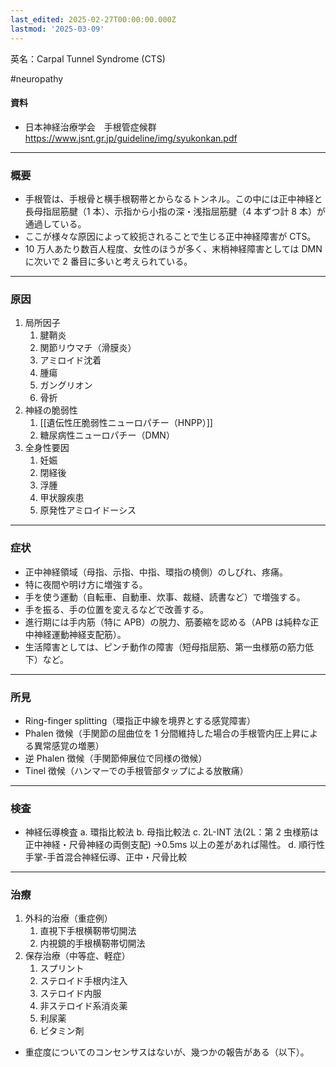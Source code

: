 ```yaml
---
last_edited: 2025-02-27T00:00:00.000Z
lastmod: '2025-03-09'
---
```






英名：Carpal Tunnel Syndrome (CTS)

#neuropathy

#### 資料

- 日本神経治療学会　手根管症候群
  https://www.jsnt.gr.jp/guideline/img/syukonkan.pdf

---

### 概要

- 手根管は、手根骨と横手根靭帯とからなるトンネル。この中には正中神経と長母指屈筋腱（1 本）、示指から小指の深・浅指屈筋腱（4 本ずつ計 8 本）が通過している。
- ここが様々な原因によって絞扼されることで生じる正中神経障害が CTS。
- 10 万人あたり数百人程度、女性のほうが多く、末梢神経障害としては DMN に次いで 2 番目に多いと考えられている。

---

### 原因

1. 局所因子
   1. 腱鞘炎
   2. 関節リウマチ（滑膜炎）
   3. アミロイド沈着
   4. 腫瘍
   5. ガングリオン
   6. 骨折
2. 神経の脆弱性
   1. [[遺伝性圧脆弱性ニューロパチー（HNPP）]]
   2. 糖尿病性ニューロパチー（DMN）
3. 全身性要因
   1. 妊娠
   2. 閉経後
   3. 浮腫
   4. 甲状腺疾患
   5. 原発性アミロイドーシス

---

### 症状

- 正中神経領域（母指、示指、中指、環指の橈側）のしびれ、疼痛。
- 特に夜間や明け方に増強する。
- 手を使う運動（自転車、自動車、炊事、裁縫、読書など）で増強する。
- 手を振る、手の位置を変えるなどで改善する。
- 進行期には手内筋（特に APB）の脱力、筋萎縮を認める（APB は純粋な正中神経運動神経支配筋）。
- 生活障害としては、ピンチ動作の障害（短母指屈筋、第一虫様筋の筋力低下）など。

---

### 所見

- Ring-finger splitting（環指正中線を境界とする感覚障害）
- Phalen 徴候（手関節の屈曲位を 1 分間維持した場合の手根管内圧上昇による異常感覚の増悪）
- 逆 Phalen 徴候（手関節伸展位で同様の徴候）
- Tinel 徴候（ハンマーでの手根管部タップによる放散痛）

---

### 検査

- 神経伝導検査
  a. 環指比較法
  b. 母指比較法
  c. 2L-INT 法(2L：第 2 虫様筋は正中神経・尺骨神経の両側支配)
  →0.5ms 以上の差があれば陽性。
  d. 順行性手掌-手首混合神経伝導、正中・尺骨比較

---

### 治療

1. 外科的治療（重症例）
   1. 直視下手根横靭帯切開法
   2. 内視鏡的手根横靭帯切開法
2. 保存治療（中等症、軽症）
   1. スプリント
   2. ステロイド手根内注入
   3. ステロイド内服
   4. 非ステロイド系消炎薬
   5. 利尿薬
   6. ビタミン剤

- 重症度についてのコンセンサスはないが、幾つかの報告がある（以下）。
